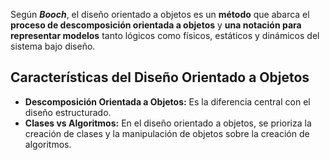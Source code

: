 
Según ***Booch***, el diseño orientado a objetos es un **método** que abarca el **proceso de descomposición orientada a objetos** y **una notación para representar modelos** tanto lógicos como físicos, estáticos y dinámicos del sistema bajo diseño.

## Características del Diseño Orientado a Objetos

- **Descomposición Orientada a Objetos:** Es la diferencia central con el diseño estructurado.
- **Clases vs Algoritmos:** En el diseño orientado a objetos, se prioriza la creación de clases y la manipulación de objetos sobre la creación de algoritmos.